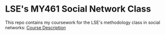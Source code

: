 # LSE's MY461 Social Network Class
This repo contains my coursework for the LSE's methodology class in social networks: [Course Description](http://www.lse.ac.uk/resources/calendar/courseGuides/MY/2018_MY461.htm)
